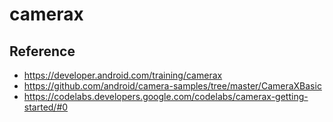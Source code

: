 # camerax


## Reference
- https://developer.android.com/training/camerax
- https://github.com/android/camera-samples/tree/master/CameraXBasic
- https://codelabs.developers.google.com/codelabs/camerax-getting-started/#0